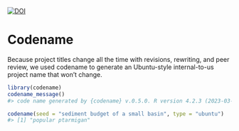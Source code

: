 [![DOI](https://zenodo.org/badge/635332161.svg)](https://zenodo.org/badge/latestdoi/635332161)

# Codename
Because project titles change all the time with revisions, rewriting, and peer review, we used codename to generate an Ubuntu-style internal-to-us project name that won’t change.

``` r
library(codename)
codename_message()
#> code name generated by {codename} v.0.5.0. R version 4.2.3 (2023-03-15 ucrt).

codename(seed = "sediment budget of a small basin", type = "ubuntu")
#> [1] "popular ptarmigan"
```

